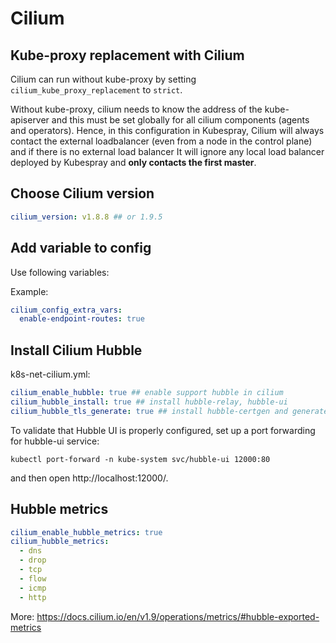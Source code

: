 # Cilium

## Kube-proxy replacement with Cilium

Cilium can run without kube-proxy by setting `cilium_kube_proxy_replacement`
to `strict`.

Without kube-proxy, cilium needs to know the address of the kube-apiserver
and this must be set globally for all cilium components (agents and operators).
Hence, in this configuration in Kubespray, Cilium will always contact
the external loadbalancer (even from a node in the control plane)
and if there is no external load balancer It will ignore any local load
balancer deployed by Kubespray and **only contacts the first master**.

## Choose Cilium version

```yml
cilium_version: v1.8.8 ## or 1.9.5
```

## Add variable to config

Use following variables:

Example:

```yml
cilium_config_extra_vars:
  enable-endpoint-routes: true
```

## Install Cilium Hubble

k8s-net-cilium.yml:

```yml
cilium_enable_hubble: true ## enable support hubble in cilium
cilium_hubble_install: true ## install hubble-relay, hubble-ui
cilium_hubble_tls_generate: true ## install hubble-certgen and generate certificates
```
To validate that Hubble UI is properly configured, set up a port forwarding for hubble-ui service:
```shell script
kubectl port-forward -n kube-system svc/hubble-ui 12000:80
```
and then open http://localhost:12000/.

## Hubble metrics

```yml
cilium_enable_hubble_metrics: true
cilium_hubble_metrics:
  - dns
  - drop
  - tcp
  - flow
  - icmp
  - http
```  
More: https://docs.cilium.io/en/v1.9/operations/metrics/#hubble-exported-metrics
